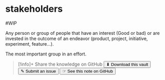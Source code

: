 # stakeholders
#WIP 

Any person or group of people that have an interest (Good or bad) or are invested in the outcome of an endeavor (product, project, initiative, experiment, feature…).

The most important group in an effort.


> [!info]+ Share the knowledge on GitHub
> [<button>⬇ Download this vault</button>](https://github.com/mauvera94/Agile-Multiverse) [<button> ✎ Submit an issue</button>](https://github.com/mauvera94/Agile-Multiverse/issues) [<button> ☞ See this note on GitHub</button>](<https://github.com/mauvera94/Agile-Multiverse/blob/main/Agile_Multiverse/stakeholders.md>)